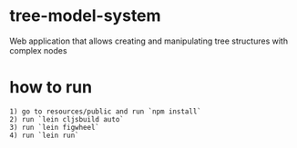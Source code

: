 # tree-model-system
Web application that allows creating and manipulating tree structures with complex nodes

# how to run
    1) go to resources/public and run `npm install`
    2) run `lein cljsbuild auto`
    3) run `lein figwheel`
    4) run `lein run`
